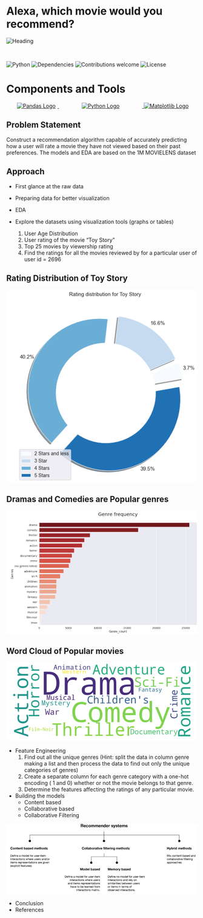# Alexa, which movie would you recommend?

![Heading](https://miro.medium.com/fit/c/1838/551/1*YGlG3RmEDn3ZuS10V3rUGg.png)


&nbsp;&nbsp;&nbsp;&nbsp;&nbsp;&nbsp;&nbsp;&nbsp;&nbsp;&nbsp;&nbsp;&nbsp;&nbsp;&nbsp;&nbsp;&nbsp;&nbsp;&nbsp;&nbsp;

![Python](https://img.shields.io/badge/python-v3.11+-blue.svg?style=for-the-badge)
![Dependencies](https://img.shields.io/badge/dependencies-up%20to%20date-brightgreen.svg?style=for-the-badge)
![Contributions welcome](https://img.shields.io/badge/contributions-welcome-orange.svg?style=for-the-badge)
![License](https://img.shields.io/badge/license-MIT-blue.svg?style=for-the-badge)


# Components and Tools

<p align="center">
	<a href="#">
		<img src="https://upload.wikimedia.org/wikipedia/commons/e/ed/Pandas_logo.svg" alt="Pandas Logo" title="Pandas" width=220 hspace=5 />
	</a>
	<a href="#">
		<img src="https://upload.wikimedia.org/wikipedia/commons/0/0a/Python.svg" alt="Python Logo" title="Python" width ="88" hspace=60/>
	</a>
  <a href="#">
    <img src="https://upload.wikimedia.org/wikipedia/commons/8/84/Matplotlib_icon.svg" alt="Matplotlib Logo" title="Matplotlib" width="88" />
  </a>  
</p>

## Problem Statement
Construct a recommendation algorithm capable of accurately predicting how a user will rate a movie they have not viewed based on their past preferences. The models and EDA are based on the 1M MOVIELENS dataset

## Approach
* First glance at the raw data
* Preparing data for better visualization

* EDA
* Explore the datasets using visualization tools (graphs or tables)
  1. User Age Distribution
  2. User rating of the movie “Toy Story”
  3. Top 25 movies by viewership rating
  4. Find the ratings for all the movies reviewed by for a particular user of user id = 2696




## Rating Distribution of Toy Story
![Heading](https://github.com/JohnTan38/Recommender/blob/main/dat/ToyStory_dist.PNG)

## Dramas and Comedies are Popular genres
![Heading](https://github.com/JohnTan38/Recommender/blob/main/dat/Genre_freq.PNG)





## Word Cloud of Popular movies
![Heading](https://github.com/JohnTan38/Recommender/blob/main/dat/WordCloud.png)


* Feature Engineering
  1. Find out all the unique genres (Hint: split the data in column genre making a list and then process the data to find out only the unique categories of genres)
  2. Create a separate column for each genre category with a one-hot encoding ( 1 and 0) whether or not the movie belongs to that genre.
  3. Determine the features affecting the ratings of any particular movie.
* Building the models
  - Content based 
  - Collaborative based 
  - Collaborative Filtering
  

![Heading](https://github.com/JohnTan38/Recommender/blob/main/dat/Recommender_systems.PNG)

* Conclusion 
* References 

